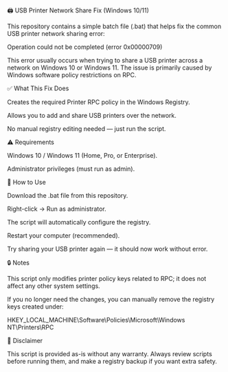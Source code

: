 🖨️ USB Printer Network Share Fix (Windows 10/11)

This repository contains a simple batch file (.bat) that helps fix the common USB printer network sharing error:

Operation could not be completed (error 0x00000709)


This error usually occurs when trying to share a USB printer across a network on Windows 10 or Windows 11. The issue is primarily caused by Windows software policy restrictions on RPC.

✅ What This Fix Does

Creates the required Printer RPC policy in the Windows Registry.

Allows you to add and share USB printers over the network.

No manual registry editing needed — just run the script.

⚠️ Requirements

Windows 10 / Windows 11 (Home, Pro, or Enterprise).

Administrator privileges (must run as admin).

🚀 How to Use

Download the .bat file from this repository.

Right-click → Run as administrator.

The script will automatically configure the registry.

Restart your computer (recommended).

Try sharing your USB printer again — it should now work without error.

🔒 Notes

This script only modifies printer policy keys related to RPC; it does not affect any other system settings.

If you no longer need the changes, you can manually remove the registry keys created under:

HKEY_LOCAL_MACHINE\Software\Policies\Microsoft\Windows NT\Printers\RPC

📝 Disclaimer

This script is provided as-is without any warranty.
Always review scripts before running them, and make a registry backup if you want extra safety.
